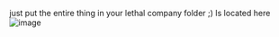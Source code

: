 just put the entire thing in your lethal company folder ;)
Is located here
![image](https://github.com/zaryar/simpLeathal/assets/46141276/5d6f9fda-30b2-478c-96a1-ac6a066bde3d)
